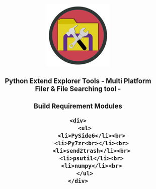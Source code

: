 <div align="center">
	<a href="https://github.com/CrossDarkrix/PythonExtendExplorerTools">
	<img width="200px" height="200px" alt="pyExtendTools" src="https://raw.githubusercontent.com/CrossDarkrix/PythonExtendExplorerTools/main/PyExtendToolsIcon.png"></a>
</div>

<h2 align="center">Python Extend Explorer Tools - Multi Platform Filer & File Searching tool -</h2>

<h2 align="center">Build Requirement Modules

	<div>
		<ul>
			<li>PySide6</li><br>
			<li>Py7zr<br></li><br>
			<li>send2trash</li><br>
			<li>psutil</li><br>
			<li>numpy</li><br>
		</ul>
	</div>
</h2>